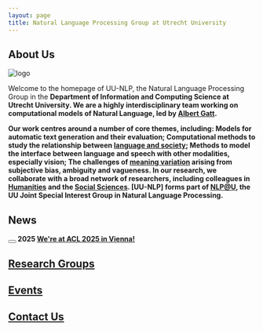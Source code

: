 ```yaml
---
layout: page
title: Natural Language Processing Group at Utrecht University
---
```


## About Us

<img src="{{ 'assets/images/logo.png' | relative_url }}" class="img-thumbnail" alt="logo">

Welcome to the homepage of UU-NLP, the Natural Language Processing Group in the <strong>Department of Information and Computing Science<strong> at <strong>Utrecht University<strong>. We are a highly interdisciplinary team working on computational models of Natural Language, led by [Albert Gatt](https://albertgatt.github.io/). 

Our work centres around a number of core themes, including:
Models for automatic text generation and their evaluation;
Computational methods to study the relationship between [language and society](https://nlpsoc.github.io/);
Methods to model the interface between language and speech with other modalities, especially vision;
The challenges of [meaning variation](https://sites.google.com/view/dealingwithmeaningvariation/home) arising from subjective bias, ambiguity and vagueness.
In our research, we collaborate with a broad network of researchers, including colleagues in [Humanities](https://www.uu.nl/onderzoek/institute-for-language-sciences) and the [Social Sciences](https://nlp.sites.uu.nl/). [UU-NLP] forms part of [NLP@U](https://www.uu.nl/en/research/applied-data-science/special-interest-group-text-mining), the UU Joint Special Interest Group in Natural Language Processing.



## News

<div class="alert alert-dismissible alert-danger">
  <button type="button" class="btn-close" data-bs-dismiss="2025"></button>
  <strong>2025</strong> <a href="#" class="alert-link">We're at ACL 2025 in Vienna!
</div>


## Research Groups

## Events

## Contact Us

